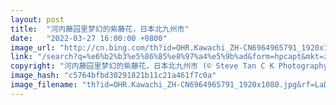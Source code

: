 ```yaml
---
layout: post
title:  "河内藤园里梦幻的紫藤花，日本北九州市"
date:   "2022-03-27 16:00:00 +0800"
image_url: "http://cn.bing.com/th?id=OHR.Kawachi_ZH-CN6964965791_1920x1080.jpg&rf=LaDigue_1920x1080.jpg&pid=hp"
link: "/search?q=%e6%b2%b3%e5%86%85%e8%97%a4%e5%9b%ad&form=hpcapt&mkt=zh-cn"
copyright: "河内藤园里梦幻的紫藤花，日本北九州市 (© Steve Tan C K Photography/Getty Images)"
image_hash: "c5764bfbd30291821b11c21a461f7c0a"
image_filename: "th?id=OHR.Kawachi_ZH-CN6964965791_1920x1080.jpg&rf=LaDigue_1920x1080.jpg&pid=hp"
---
```

